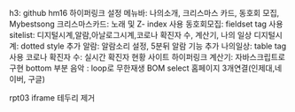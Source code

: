 h3: github hm16 하이퍼링크 설정
메뉴바: 나의소개, 크리스마스 카드, 동호회 모집, Mybestsong
크리스마스카드: 노래 및 Z- index 사용
동호회모집: fieldset tag 사용
sitelist: 디지털시계,알람,아날로그시계,코로나 확진자 수, 계산기, 나의 일상
디지털시계: dotted style 추가
알람: 알람소리 설정, 5분뒤 알람 기능 추가
나의일상: table tag 사용
코로나 확진자 수:  실시간 확진자 현황 사이트 하이퍼링크
계산기: 자바스크립트로 구현
bottom 부분
음악 : loop로 무한재생
BOM  select 홈페이지 3개연결(인제대,네이버, 구글)

rpt03 iframe 테두리 제거



